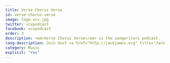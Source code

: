 ```yaml
---
title: Verse Chorus Verse
id: verse-chorus-verse
image: logo-vcv.jpg
twitter: vcvpodcast
facebook: vcvpodcast
order: 3
description: <em>Verse Chorus Verse</em> is the songwriters podcast. 
long-description: Join host <a href="http://jackjames.org" title="Jack James">Jack James</a> and an array of musical guests as they attempt to decode the ethereal process of songwriting. A conversation about ideas, process, and songs.
category: Music
explicit: "Yes"
---
```

